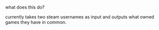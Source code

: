 what does this do?

currently takes two steam usernames as input and outputs what owned games they have in common.